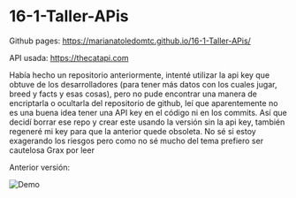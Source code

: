 # 16-1-Taller-APis

Github pages: https://marianatoledomtc.github.io/16-1-Taller-APis/

API usada: https://thecatapi.com   

Había hecho un repositorio anteriormente, intenté utilizar la api key que obtuve de los desarrolladores (para tener más datos con los cuales jugar, breed y facts y esas cosas), pero no pude encontrar una manera de encriptarla o ocultarla del repositorio de github, leí que aparentemente no es una buena idea tener una API key en el código ni en los commits. Así que decidí borrar ese repo y crear este usando la versión sin la api key, también regeneré mi key para que la anterior quede obsoleta. No sé si estoy exagerando los riesgos pero como no sé mucho del tema prefiero ser cautelosa
Grax por leer 

Anterior versión:

![Demo](gifpreviousver/yaykittens.gif)
